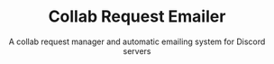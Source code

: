 ---
title: Collab Request Emailer
subtitle: A collab request manager and automatic emailing system for Discord servers
slug: mmm-collabs
index: 6
main-image: /images/portfolio/mmm-collabs/prompt.png
demo: https://discord.gg/minimetamonnft
tech: [node, discord, js]
images: [
  /images/portfolio/mmm-collabs/prompt.png, 
  /images/portfolio/mmm-collabs/modal.png,
]
---